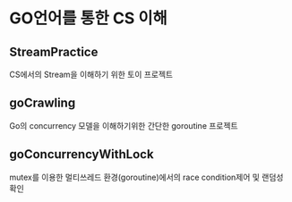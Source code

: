 # GO언어를 통한 CS 이해

## StreamPractice
CS에서의 Stream을 이해하기 위한 토이 프로젝트

## goCrawling
Go의 concurrency 모델을 이해하기위한 간단한 goroutine 프로젝트

## goConcurrencyWithLock
mutex를 이용한 멀티쓰레드 환경(goroutine)에서의 race condition제어 및 랜덤성 확인